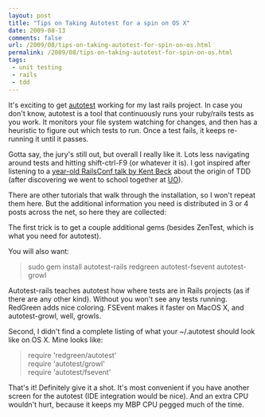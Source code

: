```yaml
---
layout: post
title: "Tips on Taking Autotest for a spin on OS X"
date: 2009-08-13
comments: false
url: /2009/08/tips-on-taking-autotest-for-spin-on-os.html
permalink: /2009/08/tips-on-taking-autotest-for-spin-on-os.html
tags:
 - unit testing
 - rails
 - tdd
---
```


It's exciting to get [autotest](http://ph7spot.com/articles/getting_started_with_autotest) working for my last rails project. In case you don't know, autotest is a tool that continuously runs your ruby/rails tests as you work. It monitors your file system watching for changes, and then has a heuristic to figure out which tests to run. Once a test fails, it keeps re-running it until it passes.  
  
Gotta say, the jury's still out, but overall I really like it. Lots less navigating around tests and hitting shift-ctrl-F9 (or whatever it is). I got inspired after listening to a [year-old RailsConf talk by Kent Beck](http://blip.tv/file/1163850) about the origin of TDD (after discovering we went to school together at [UO](http://uoregon.edu/)).  
  
There are other tutorials that walk through the installation, so I won't repeat them here. But the additional information you need is distributed in 3 or 4 posts across the net, so here they are collected:   
  
The first trick is to get a couple additional gems (besides ZenTest, which is what you need for autotest).  
  
You will also want:

> sudo gem install autotest-rails redgreen autotest-fsevent autotest-growl

  
  
Autotest-rails teaches autotest how where tests are in Rails projects (as if there are any other kind). Without you won't see any tests running. RedGreen adds nice coloring. FSEvent makes it faster on MacOS X, and autotest-growl, well, growls.  
  
Second, I didn't find a complete listing of what your ~/.autotest should look like on OS X. Mine looks like:  
  

> require 'redgreen/autotest'  
> require 'autotest/growl'  
> require 'autotest/fsevent'

  
  
That's it! Definitely give it a shot. It's most convenient if you have another screen for the autotest (IDE integration would be nice). And an extra CPU wouldn't hurt, because it keeps my MBP CPU pegged much of the time. 